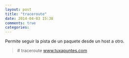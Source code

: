 ```yaml
---
layout: post
title: "traceroute"
date: 2014-04-03 15:38
comments: true
categories: 
---
```

Permite seguir la pista de un paquete desde un host a otro.

>\# traceroute www.tuxapuntes.com

